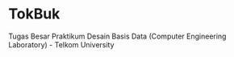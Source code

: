 TokBuk
======

Tugas Besar Praktikum Desain Basis Data (Computer Engineering Laboratory) - Telkom University
